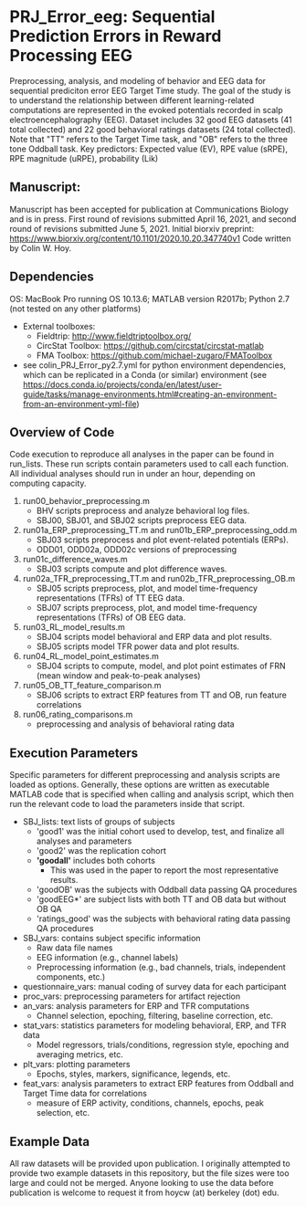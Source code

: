 # PRJ_Error_eeg: Sequential Prediction Errors in Reward Processing EEG
Preprocessing, analysis, and modeling of behavior and EEG data for sequential prediciton error EEG Target Time study.
The goal of the study is to understand the relationship between different learning-related computations
are represented in the evoked potentials recorded in scalp electroencephalography (EEG).
Dataset includes 32 good EEG datasets (41 total collected) and 22 good behavioral ratings datasets (24 total collected).
Note that "TT" refers to the Target Time task, and "OB" refers to the three tone Oddball task.
Key predictors: Expected value (EV), RPE value (sRPE), RPE magnitude (uRPE), probability (Lik)

## Manuscript: 
Manuscript has been accepted for publication at Communications Biology and is in press.
First round of revisions submitted April 16, 2021, and second round of revisions submitted June 5, 2021.
Initial biorxiv preprint: https://www.biorxiv.org/content/10.1101/2020.10.20.347740v1
Code written by Colin W. Hoy.

## Dependencies
OS: MacBook Pro running OS 10.13.6; MATLAB version R2017b; Python 2.7 (not tested on any other platforms)
  - External toolboxes:
    - Fieldtrip: <http://www.fieldtriptoolbox.org/>
    - CircStat Toolbox: <https://github.com/circstat/circstat-matlab>
    - FMA Toolbox: <https://github.com/michael-zugaro/FMAToolbox>
  - see colin_PRJ_Error_py2.7.yml for python environment dependencies, which can be replicated in a Conda (or similar) environment (see <https://docs.conda.io/projects/conda/en/latest/user-guide/tasks/manage-environments.html#creating-an-environment-from-an-environment-yml-file>)

## Overview of Code
Code execution to reproduce all analyses in the paper can be found in run_lists.
These run scripts contain parameters used to call each function. All individual analyses should run in under an hour, depending on computing capacity.
1. run00_behavior_preprocessing.m
    - BHV scripts preprocess and analyze behavioral log files.
    - SBJ00, SBJ01, and SBJ02 scripts preprocess EEG data.
2. run01a_ERP_preprocessing_TT.m and run01b_ERP_preprocessing_odd.m
    - SBJ03 scripts preprocess and plot event-related potentials (ERPs).
    - ODD01, ODD02a, ODD02c versions of preprocessing
3. run01c_difference_waves.m
    - SBJ03 scripts compute and plot difference waves.
4. run02a_TFR_preprocessing_TT.m and run02b_TFR_preprocessing_OB.m
    - SBJ05 scripts preprocess, plot, and model time-frequency representations (TFRs) of TT EEG data.
    - SBJ07 scripts preprocess, plot, and model time-frequency representations (TFRs) of OB EEG data.
4. run03_RL_model_results.m
    - SBJ04 scripts model behavioral and ERP data and plot results.
    - SBJ05 scripts model TFR power data and plot results.
5. run04_RL_model_point_estimates.m
    - SBJ04 scripts to compute, model, and plot point estimates of FRN (mean window and peak-to-peak analyses)
7. run05_OB_TT_feature_comparison.m
    - SBJ06 scripts to extract ERP features from TT and OB, run feature correlations
8. run06_rating_comparisons.m
    - preprocessing and analysis of behavioral rating data

## Execution Parameters
Specific parameters for different preprocessing and analysis scripts are loaded as options.
Generally, these options are written as executable MATLAB code that is specified when calling
and analysis script, which then run the relevant code to load the parameters inside that script.

- SBJ_lists: text lists of groups of subjects
  - 'good1' was the initial cohort used to develop, test, and finalize all analyses and parameters
  - 'good2' was the replication cohort
  - **'goodall'** includes both cohorts
    - This was used in the paper to report the most representative results.
  - 'goodOB' was the subjects with Oddball data passing QA procedures
  - 'goodEEG*' are subject lists with both TT and OB data but without OB QA
  - 'ratings_good' was the subjects with behavioral rating data passing QA procedures
- SBJ_vars: contains subject specific information
  - Raw data file names
  - EEG information (e.g., channel labels)
  - Preprocessing information (e.g., bad channels, trials, independent components, etc.)
- questionnaire_vars: manual coding of survey data for each participant
- proc_vars: preprocessing parameters for artifact rejection
- an_vars: analysis parameters for ERP and TFR computations
  - Channel selection, epoching, filtering, baseline correction, etc.
- stat_vars: statistics parameters for modeling behavioral, ERP, and TFR data
  - Model regressors, trials/conditions, regression style, epoching and averaging metrics, etc.
- plt_vars: plotting parameters
  - Epochs, styles, markers, significance, legends, etc.
- feat_vars: analysis parameters to extract ERP features from Oddball and Target Time data for correlations
  - measure of ERP activity, conditions, channels, epochs, peak selection, etc.

## Example Data
All raw datasets will be provided upon publication. I originally attempted to provide two example datasets in this repository, but the file sizes were too large and could not be merged. Anyone looking to use the data before publication is welcome to request it from hoycw (at) berkeley (dot) edu.
